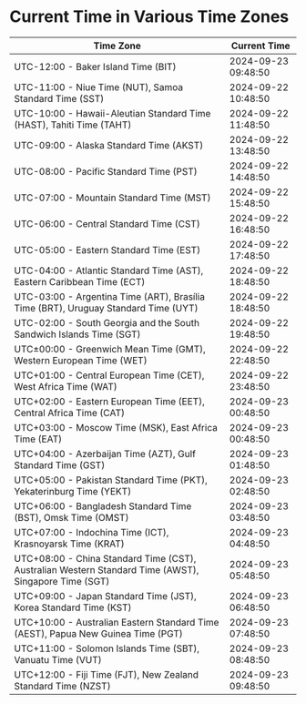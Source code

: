 # Current Time in Various Time Zones

| Time Zone | Current Time |
|-----------|--------------|
| UTC-12:00 - Baker Island Time (BIT) | 2024-09-23 09:48:50 |
| UTC-11:00 - Niue Time (NUT), Samoa Standard Time (SST) | 2024-09-22 10:48:50 |
| UTC-10:00 - Hawaii-Aleutian Standard Time (HAST), Tahiti Time (TAHT) | 2024-09-22 11:48:50 |
| UTC-09:00 - Alaska Standard Time (AKST) | 2024-09-22 13:48:50 |
| UTC-08:00 - Pacific Standard Time (PST) | 2024-09-22 14:48:50 |
| UTC-07:00 - Mountain Standard Time (MST) | 2024-09-22 15:48:50 |
| UTC-06:00 - Central Standard Time (CST) | 2024-09-22 16:48:50 |
| UTC-05:00 - Eastern Standard Time (EST) | 2024-09-22 17:48:50 |
| UTC-04:00 - Atlantic Standard Time (AST), Eastern Caribbean Time (ECT) | 2024-09-22 18:48:50 |
| UTC-03:00 - Argentina Time (ART), Brasília Time (BRT), Uruguay Standard Time (UYT) | 2024-09-22 18:48:50 |
| UTC-02:00 - South Georgia and the South Sandwich Islands Time (SGT) | 2024-09-22 19:48:50 |
| UTC±00:00 - Greenwich Mean Time (GMT), Western European Time (WET) | 2024-09-22 22:48:50 |
| UTC+01:00 - Central European Time (CET), West Africa Time (WAT) | 2024-09-22 23:48:50 |
| UTC+02:00 - Eastern European Time (EET), Central Africa Time (CAT) | 2024-09-23 00:48:50 |
| UTC+03:00 - Moscow Time (MSK), East Africa Time (EAT) | 2024-09-23 00:48:50 |
| UTC+04:00 - Azerbaijan Time (AZT), Gulf Standard Time (GST) | 2024-09-23 01:48:50 |
| UTC+05:00 - Pakistan Standard Time (PKT), Yekaterinburg Time (YEKT) | 2024-09-23 02:48:50 |
| UTC+06:00 - Bangladesh Standard Time (BST), Omsk Time (OMST) | 2024-09-23 03:48:50 |
| UTC+07:00 - Indochina Time (ICT), Krasnoyarsk Time (KRAT) | 2024-09-23 04:48:50 |
| UTC+08:00 - China Standard Time (CST), Australian Western Standard Time (AWST), Singapore Time (SGT) | 2024-09-23 05:48:50 |
| UTC+09:00 - Japan Standard Time (JST), Korea Standard Time (KST) | 2024-09-23 06:48:50 |
| UTC+10:00 - Australian Eastern Standard Time (AEST), Papua New Guinea Time (PGT) | 2024-09-23 07:48:50 |
| UTC+11:00 - Solomon Islands Time (SBT), Vanuatu Time (VUT) | 2024-09-23 08:48:50 |
| UTC+12:00 - Fiji Time (FJT), New Zealand Standard Time (NZST) | 2024-09-23 09:48:50 |
